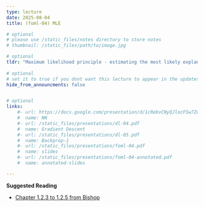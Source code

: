 ```yaml
---
type: lecture
date: 2025-08-04
title: (foml-04) MLE

# optional
# please use /static_files/notes directory to store notes
# thumbnail: /static_files/path/to/image.jpg

# optional
tldr: "Maximum likelihood principle - estimating the most likely explanation of the data."
  
# optional
# set it to true if you dont want this lecture to appear in the updates section
hide_from_announcments: false


# optional
links: 
    #- url: https://docs.google.com/presentation/d/1cRebvCNyQJlocFSw7ZdAgM7NPZMNd49_6jfU4V1Vgj4/edit?usp=sharing
    #  name: NN
    #- url: /static_files/presentations/dl-04.pdf
    #  name: Gradient Descent
    #- url: /static_files/presentations/dl-05.pdf
    #  name: Backprop-1
    #- url: /static_files/presentations/foml-04.pdf
    #  name: slides
    #- url: /static_files/presentations/foml-04-annotated.pdf
    #  name: annotated-slides

---
```


**Suggested Reading**
- [Chapter 1.2.3 to 1.2.5 from Bishop](https://www.microsoft.com/en-us/research/uploads/prod/2006/01/Bishop-Pattern-Recognition-and-Machine-Learning-2006.pdf)
